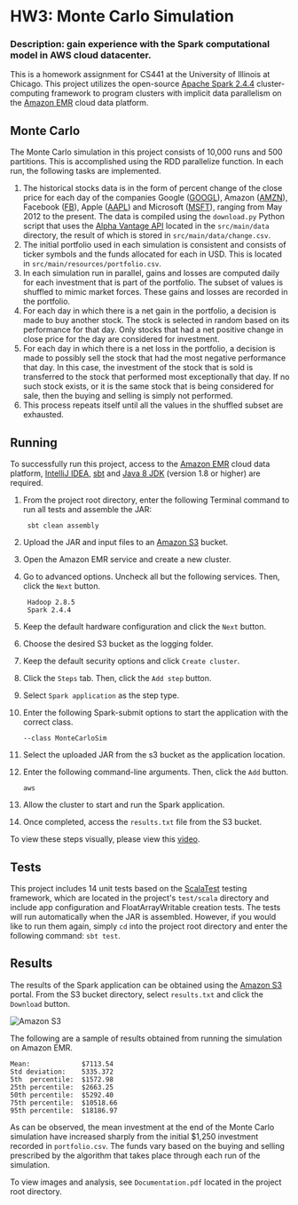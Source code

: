 # HW3: Monte Carlo Simulation
### Description: gain experience with the Spark computational model in AWS cloud datacenter.
This is a homework assignment for CS441 at the University of Illinois at Chicago.
This project utilizes the open-source [Apache Spark 2.4.4](https://spark.apache.org) cluster-computing framework to program clusters with implicit data parallelism on the [Amazon EMR](https://aws.amazon.com/emr) cloud data platform.


## Monte Carlo
The Monte Carlo simulation in this project consists of 10,000 runs and 500 partitions. This is accomplished using the RDD parallelize function. In each run, the following tasks are implemented.

1. The historical stocks data is in the form of percent change of the close price for each day of the companies Google ([GOOGL](https://www.google.com/search?q=GOOGL)), Amazon ([AMZN](https://www.google.com/search?q=AMZN)), Facebook ([FB](https://www.google.com/search?q=FB)), Apple ([AAPL](https://www.google.com/search?q=AAPL)) and Microsoft ([MSFT](https://www.google.com/search?q=MSFT)), ranging from May 2012 to the present. The data is compiled using the `download.py` Python script that uses the [Alpha Vantage API](https://www.alphavantage.co) located in the `src/main/data` directory, the result of which is stored in `src/main/data/change.csv`.
2. The initial portfolio used in each simulation is consistent and consists of ticker symbols and the funds allocated for each in USD. This is located in `src/main/resources/portfolio.csv`.
3. In each simulation run in parallel, gains and losses are computed daily for each investment that is part of the portfolio. The subset of values is shuffled to mimic market forces. These gains and losses are recorded in the portfolio.
4. For each day in which there is a net gain in the portfolio, a decision is made to buy another stock. The stock is selected in random based on its performance for that day. Only stocks that had a net positive change in close price for the day are considered for investment.
5. For each day in which there is a net loss in the portfolio, a decision is made to possibly sell the stock that had the most negative performance that day. In this case, the investment of the stock that is sold is transferred to the stock that performed most exceptionally that day. If no such stock exists, or it is the same stock that is being considered for sale, then the buying and selling is simply not performed.
6. This process repeats itself until all the values in the shuffled subset are exhausted.


## Running
To successfully run this project, access to the [Amazon EMR](https://aws.amazon.com/emr) cloud data platform, [IntelliJ IDEA](https://www.jetbrains.com/idea), [sbt](https://docs.scala-lang.org/getting-started/sbt-track/getting-started-with-scala-and-sbt-on-the-command-line.html) and [Java 8 JDK](https://www.oracle.com/technetwork/java/javase/downloads/index.html) (version 1.8 or higher) are required.

1. From the project root directory, enter the following Terminal command to run all tests and assemble the JAR:

        sbt clean assembly

2. Upload the JAR and input files to an [Amazon S3](https://docs.aws.amazon.com/s3) bucket.

3. Open the Amazon EMR service and create a new cluster.

4. Go to advanced options. Uncheck all but the following services. Then, click the `Next` button.

        Hadoop 2.8.5
        Spark 2.4.4

5. Keep the default hardware configuration and click the `Next` button.

6. Choose the desired S3 bucket as the logging folder.

7. Keep the default security options and click `Create cluster`.

8. Click the `Steps` tab. Then, click the `Add step` button.

9. Select `Spark application` as the step type.

10. Enter the following Spark-submit options to start the application with the correct class.

        --class MonteCarloSim

11. Select the uploaded JAR from the s3 bucket as the application location.

12. Enter the following command-line arguments. Then, click the `Add` button.

        aws

13. Allow the cluster to start and run the Spark application.

14. Once completed, access the `results.txt` file from the S3 bucket.

To view these steps visually, please view this [video](https://youtu.be/839ZA6zJOWM).


## Tests
This project includes 14 unit tests based on the [ScalaTest](http://www.scalatest.org) testing framework, which are located in the project's `test/scala` directory and include app configuration and FloatArrayWritable creation tests.
The tests will run automatically when the JAR is assembled. However, if you would like to run them again, simply `cd` into the project root directory and enter the following command: `sbt test`.


## Results
The results of the Spark application can be obtained using the [Amazon S3](https://docs.aws.amazon.com/s3) portal. From the S3 bucket directory, select `results.txt` and click the `Download` button.

![Amazon S3](https://bitbucket.org/spate54/shyam_patel_hw3/raw/d254c0acb71fba2cc231d35229404ccdb9da0c87/images/s3results.png)


The following are a sample of results obtained from running the simulation on Amazon EMR.
```
Mean:             $7113.54
Std deviation:    5335.372
5th  percentile:  $1572.98
25th percentile:  $2663.25
50th percentile:  $5292.40
75th percentile:  $10518.66
95th percentile:  $18186.97
```

As can be observed, the mean investment at the end of the Monte Carlo simulation have increased sharply from the initial $1,250 investment recorded in `portfolio.csv`. The funds vary based on the buying and selling prescribed by the algorithm that takes place through each run of the simulation.

To view images and analysis, see `Documentation.pdf` located in the project root directory.
